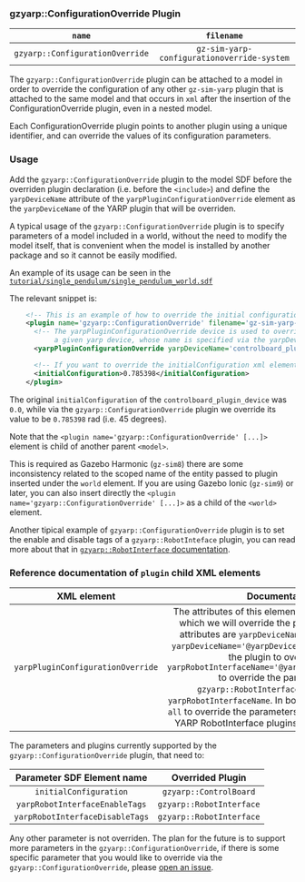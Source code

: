### gzyarp::ConfigurationOverride Plugin


| `name`        | `filename`         |
|:-------------:|:------------------:|
| `gzyarp::ConfigurationOverride` |  `gz-sim-yarp-configurationoverride-system` |

The `gzyarp::ConfigurationOverride` plugin can be attached to a model in order to override the configuration of any other `gz-sim-yarp` plugin that is attached to the same model
and that occurs in `xml` after the insertion of the ConfigurationOverride plugin, even in a nested model.

Each ConfigurationOverride plugin points to another plugin using a unique identifier, and can override the values of its configuration parameters.


### Usage

Add the `gzyarp::ConfigurationOverride` plugin to the model SDF before the overriden plugin declaration (i.e. before the `<include>`) and define the `yarpDeviceName` attribute of the `yarpPluginConfigurationOverride` element as the `yarpDeviceName` of the YARP plugin that will be overriden.

A typical usage of the `gzyarp::ConfigurationOverride` plugin is to specify parameters of a model included in a world, without the need to
modify the model itself, that is convenient when the model is installed by another package and so it cannot be easily modified.

An example of its usage can be seen in the [`tutorial/single_pendulum/single_pendulum_world.sdf`](../../tutorial/single_pendulum/single_pendulum_world.sdf)

The relevant snippet is:

```xml
    <!-- This is an example of how to override the initial configuration -->
    <plugin name='gzyarp::ConfigurationOverride' filename='gz-sim-yarp-configurationoverride-system'>
      <!-- The yarpPluginConfigurationOverride device is used to override the configuration of
           a given yarp device, whose name is specified via the yarpDeviceName attribute -->
      <yarpPluginConfigurationOverride yarpDeviceName='controlboard_plugin_device'/>

      <!-- If you want to override the initialConfiguration xml element, set it -->
      <initialConfiguration>0.785398</initialConfiguration>
    </plugin>
```

The original `initialConfiguration` of the `controlboard_plugin_device` was `0.0`, while via the `gzyarp::ConfigurationOverride` plugin we override its value to be `0.785398` rad (i.e. 45 degrees).

Note that the `<plugin name='gzyarp::ConfigurationOverride' [...]>` element is child of another parent `<model>`.

This is required as Gazebo Harmonic (`gz-sim8`) there are some inconsistency related to the scoped name of the entity passed to plugin inserted under the `world` element. If you are using Gazebo Ionic (`gz-sim9`) or later, you can also insert directly the  `<plugin name='gzyarp::ConfigurationOverride' [...]>` as a child of the `<world>` element.

Another tipical example of `gzyarp::ConfigurationOverride` plugin is to set the enable and disable tags of a `gzyarp::RobotInteface` plugin, you can read more about that in [`gzyarp::RobotInterface` documentation](../robotinterface/README.md).

### Reference documentation of `plugin` child XML elements

| XML element | Documentation |
|:------------:|:-----------------------:|
| `yarpPluginConfigurationOverride` | The attributes of this element specify the plugin of which we will override the parameters. Possible attributes are `yarpDeviceName`, that specifies the `yarpDeviceName='@yarpDeviceName@'` instantiated by the plugin to override, or `yarpRobotInterfaceName='@yarpRobotInterfaceName@'` to override the parameters of  `gzyarp::RobotInterface` plugins named `yarpRobotInterfaceName`. In both cases, you can pass `all` to override the parameters of all YARP devices or YARP RobotInterface plugins in all nested models. |

The parameters and plugins currently supported by the `gzyarp::ConfigurationOverride` plugin, that need to:

| Parameter SDF Element name       | Overrided Plugin |
|:--------------------------------:|:---------------------:|
| `initialConfiguration`           | `gzyarp::ControlBoard` |
| `yarpRobotInterfaceEnableTags`   | `gzyarp::RobotInterface` |
| `yarpRobotInterfaceDisableTags`  | `gzyarp::RobotInterface` |


Any other parameter is not overriden. The plan for the future is to support more parameters in the `gzyarp::ConfigurationOverride`, if there is some specific parameter that you would like to override via the `gzyarp::ConfigurationOverride`, please [open an issue](https://github.com/robotology/gz-sim-yarp-plugins/issues/new).

